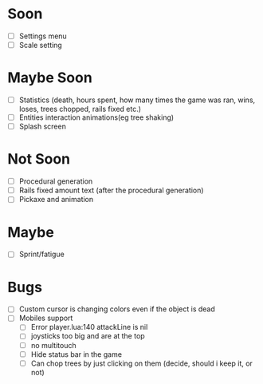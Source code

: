 # Soon
- [ ] Settings menu
- [ ] Scale setting

# Maybe Soon
- [ ] Statistics (death, hours spent, how many times the game was ran, wins, loses, trees chopped, rails fixed etc.)
- [ ] Entities interaction animations(eg tree shaking)
- [ ] Splash screen

# Not Soon
- [ ] Procedural generation
- [ ] Rails fixed amount text (after the procedural generation)
- [ ] Pickaxe and animation

# Maybe
- [ ] Sprint/fatigue

# Bugs
- [ ] Custom cursor is changing colors even if the object is dead
- [ ] Mobiles support
  - [ ] Error player.lua:140 attackLine is nil
  - [ ] joysticks too big and are at the top
  - [ ] no multitouch
  - [ ] Hide status bar in the game
  - [ ] Can chop trees by just clicking on them (decide, should i keep it, or not)
